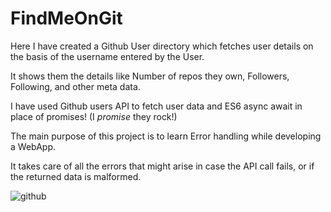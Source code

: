 # FindMeOnGit

Here I have created a Github User directory which fetches user details on the basis of the username entered by the User. 

It shows them the details like Number of repos they own, Followers, Following, and other meta data.

I have used Github users API to fetch user data and ES6 async await in place of promises! (I _promise_ they rock!)

The main purpose of this project is to learn Error handling while developing a WebApp. 

It takes care of all the errors that might arise in case the API call fails, or if the returned data is malformed.

![github](https://user-images.githubusercontent.com/46417627/59345045-edd8da00-8d2c-11e9-959b-eeebd5ac412a.png)
